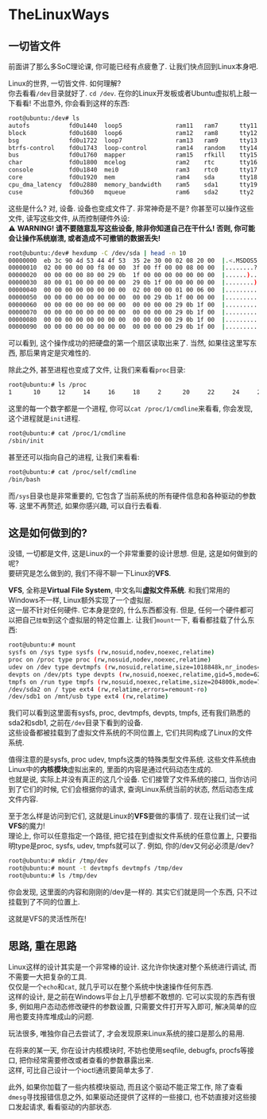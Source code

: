 # TheLinuxWays

## 一切皆文件

前面讲了那么多SoC理论课, 你可能已经有点疲惫了. 让我们快点回到Linux本身吧.  

Linux的世界, 一切皆文件. 如何理解?  
你去看看`/dev`目录就好了. `cd /dev`. 在你的Linux开发板或者Ubuntu虚拟机上敲一下看看! 不出意外, 你会看到这样的东西:  

```bash
root@ubuntu:/dev# ls
autofs           fd0u1440  loop5               ram11   ram7      tty11  tty27  tty42  tty58      ttyS11  ttyS27  ttyS6    vcsa1   vcsa4   vcsa7
block            fd0u1680  loop6               ram12   ram8      tty12  tty28  tty43  tty59      ttyS12  ttyS28  ttyS7    vcsa2   vcsa5   vcsa8
bsg              fd0u1722  loop7               ram13   ram9      tty13  tty29  tty44  tty6       ttyS13  ttyS29  ttyS8    vcsa3   vcsa6   vcsa9
btrfs-control    fd0u1743  loop-control        ram14   random    tty14  tty3   tty45  tty60      ttyS14  ttyS3   ttyS9    vcsa4   vcsa7   vfio
bus              fd0u1760  mapper              ram15   rfkill    tty15  tty30  tty46  tty61      ttyS15  ttyS30  uhid     vcsa5   vcsa8   vga_arbiter
char             fd0u1800  mcelog              ram2    rtc       tty16  tty31  tty47  tty62      ttyS16  ttyS31  uinput   vcsa6   vcsa9   vhci
console          fd0u1840  mei0                ram3    rtc0      tty17  tty32  tty48  tty63      ttyS17  ttyS4   urandom  vcsa7   vfio    vhost-net
core             fd0u1920  mem                 ram4    sda       tty18  tty33  tty49  tty7       ttyS18  ttyS5   v4l      vcsa8   vga_arbiter  vhost-vsock
cpu_dma_latency  fd0u2880  memory_bandwidth    ram5    sda1      tty19  tty34  tty5   tty8       ttyS19  ttyS6   vcs      vcsa9   vhci    video0
cuse             fd0u360   mqueue              ram6    sda2      tty2   tty35  tty50  tty9       ttyS2   ttyS7   vcs1     vga_arbiter  vhost-net  zero
```

这些是什么? 对, 设备. 设备也变成文件了. 非常神奇是不是?  你甚至可以操作这些文件, 读写这些文件, 从而控制硬件外设:  
⚠️ **WARNING! 请不要随意乱写这些设备, 除非你知道自己在干什么! 否则, 你可能会让操作系统崩溃, 或者造成不可撤销的数据丢失!**

```bash
root@ubuntu:/dev# hexdump -C /dev/sda | head -n 10
00000000  eb 3c 90 4d 53 44 4f 53  35 2e 30 00 02 08 20 00  |.<.MSDOS5.0... .|
00000010  02 00 00 00 00 f8 00 00  3f 00 ff 00 00 08 00 00  |........?.......|
00000020  00 00 00 00 80 00 29 0b  1f 00 00 00 00 00 00 00  |......).........|
00000030  80 00 01 00 00 00 00 00  29 0b 1f 00 00 00 00 00  |........).......|
00000040  00 00 00 00 00 00 00 00  02 00 00 00 01 00 06 00  |................|
00000050  00 00 00 00 00 00 00 00  00 00 29 0b 1f 00 00 00  |..........).....|
00000060  00 00 00 00 00 00 00 00  00 00 00 00 29 0b 1f 00  |............)...|
00000070  00 00 00 00 00 00 00 00  00 00 00 00 29 0b 1f 00  |............)...|
00000080  00 00 00 00 00 00 00 00  00 00 00 00 29 0b 1f 00  |............)...|
00000090  00 00 00 00 00 00 00 00  00 00 00 00 29 0b 1f 00  |............)...|
```

可以看到, 这个操作成功的把硬盘的第一个扇区读取出来了. 当然, 如果往这里写东西, 那后果肯定是灾难性的.  

除此之外, 甚至进程也变成了文件, 让我们来看看`proc`目录:  

```bash
root@ubuntu:# ls /proc
1      10     12     14     16     18     2      20     22     24     26     28     3      30     32     34     36     38     4      40     42     44     46     48     5      50     52     54     56     58     6      60     7      9      acpi              buddyinfo         cmdline           crypto            diskstats         execdomains       filesystems       interrupts        kallsyms          kcore             kmsg              kpagecgroup       kpagecount        kpageflags        loadavg           locks             mdstat            meminfo           misc              modules           mounts            mtrr              pagetypeinfo      partitions        sched_debug       schedstat         scsi              self              slabinfo          softirqs          stat              swaps             sys               sysrq-trigger     sysvipc           timer_list        timer_stats       tty               uptime            version           version_signature vmallocinfo       vmstat            zoneinfo
```

这里的每一个数字都是一个进程, 你可以`cat /proc/1/cmdline`来看看, 你会发现, 这个进程就是`init`进程.  

```bash
root@ubuntu:# cat /proc/1/cmdline
/sbin/init
```

甚至还可以指向自己的进程, 让我们来看看:
```bash
root@ubuntu:# cat /proc/self/cmdline
/bin/bash
```

而`/sys`目录也是非常重要的, 它包含了当前系统的所有硬件信息和各种驱动的参数等. 这里不再赘述, 如果你感兴趣, 可以自行去看看.

## 这是如何做到的?
没错, 一切都是文件, 这是Linux的一个非常重要的设计思想. 但是, 这是如何做到的呢?  
要研究是怎么做到的, 我们不得不聊一下Linux的**VFS**.

**VFS**, 全称是**Virtual File System**, 中文名叫**虚拟文件系统**. 和我们常用的Windows不一样, Linux额外实现了一个虚拟层.  
这一层不针对任何硬件. 它本身是空的, 什么东西都没有. 但是, 任何一个硬件都可以把自己`挂载`到这个虚拟层的特定位置上. 
让我们`mount`一下, 看看都挂载了什么东西:  

```bash
root@ubuntu:# mount
sysfs on /sys type sysfs (rw,nosuid,nodev,noexec,relatime)
proc on /proc type proc (rw,nosuid,nodev,noexec,relatime)
udev on /dev type devtmpfs (rw,nosuid,relatime,size=1018848k,nr_inodes=254712,mode=755)
devpts on /dev/pts type devpts (rw,nosuid,noexec,relatime,gid=5,mode=620,ptmxmode=000)
tmpfs on /run type tmpfs (rw,nosuid,noexec,relatime,size=204800k,mode=755)
/dev/sda2 on / type ext4 (rw,relatime,errors=remount-ro)
/dev/sdb1 on /mnt/usb type ext4 (rw,relatime)
```

我们可以看到这里面有sysfs, proc, devtmpfs, devpts, tmpfs, 还有我们熟悉的sda2和sdb1, 之前在`/dev`目录下看到的设备.  
这些设备都被挂载到了虚拟文件系统的不同位置上, 它们共同构成了Linux的文件系统.  

值得注意的是sysfs, proc udev, tmpfs这类的特殊类型文件系统. 这些文件系统由Linux中的**内核模块**虚拟出来的, 里面的内容是通过代码动态生成的.  
也就是说, 实际上并没有真正的这几个设备. 它们接管了文件系统的接口, 当你访问到了它们的时候, 它们会根据你的请求, 查询Linux系统当前的状态, 然后动态生成文件内容.  

至于怎么样是访问到它们, 这就是Linux的**VFS**要做的事情了. 现在让我们试一试**VFS**的魔力!  
理论上, 你可以任意指定一个路径, 把它挂在到虚拟文件系统的任意位置上, 只要指明type是proc, sysfs, udev, tmpfs就可以了. 例如, 你的/dev又何必必须是/dev?

```bash
root@ubuntu:# mkdir /tmp/dev
root@ubuntu:# mount -t devtmpfs devtmpfs /tmp/dev
root@ubuntu:# ls /tmp/dev
```

你会发现, 这里面的内容和刚刚的/dev是一样的. 其实它们就是同一个东西, 只不过挂载到了不同的位置上.  

这就是VFS的灵活性所在!  

## 思路, 重在思路
Linux这样的设计其实是一个非常棒的设计. 这允许你快速对整个系统进行调试, 而不需要一大把复杂的工具.  
仅仅是一个`echo`和`cat`, 就几乎可以在整个系统中快速操作任何东西.  
这样的设计, 是之前在Windows平台上几乎想都不敢想的. 它可以实现的东西有很多, 例如用户态动态修改硬件的参数设置, 只需要文件打开写入即可, 解决简单的应用也要支持库堆成山的问题.  

玩法很多, 唯独你自己去尝试了, 才会发现原来Linux系统的接口是那么的易用.  

在将来的某一天, 你在设计内核模块时, 不妨也使用seqfile, debugfs, procfs等接口, 把你经常需要修改或者查看的参数暴露出来.  
这样, 可比自己设计一个ioctl通讯要简单太多了.  

此外, 如果你加载了一些内核模块驱动, 而且这个驱动不能正常工作, 除了查看`dmesg`寻找报错信息之外, 如果驱动还提供了这样的一些接口, 也不妨直接对这些接口发起请求, 看看驱动的内部状态.  

